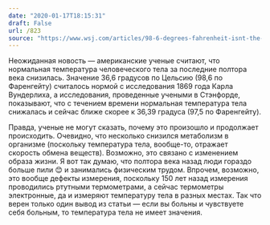 ```yaml
---
date: "2020-01-17T18:15:31"
draft: False
url: /823
source: "https://www.wsj.com/articles/98-6-degrees-fahrenheit-isnt-the-average-any-more-11579257001"
---
```


Неожиданная новость — американские ученые считают, что нормальная температура человеческого тела за последние полтора века снизилась. Значение 36,6 градусов по Цельсию (98,6 по Фаренгейту) считалось нормой с исследования 1869 года Карла Вундерлиха, а исследования, проведенные учеными в Стэнфорде, показывают, что с течением времени нормальная температура тела снижалась и сейчас ближе скорее к 36,39 градуса (97,5 по Фаренгейту). 

Правда, ученые не могут сказать, почему это произошло и продолжает происходить. Очевидно, что несколько снизился метаболизм в организме (поскольку температура тела, вообще-то, отражает скорость обмена веществ). Возможно, это связано с изменением образа жизни. Я вот так думаю, что полтора века назад люди гораздо больше пили 😊 и занимались физическим трудом. Впрочем, возможно, это вообще дефекты измерения, поскольку 150 лет назад измерения проводились ртутными термометрами, а сейчас термометры электронные, да и измеряют температуру тела в разных местах. Так что верен только один вывод из статьи — если вы больны и чувствуете себя больным, то температура тела не имеет значения.

